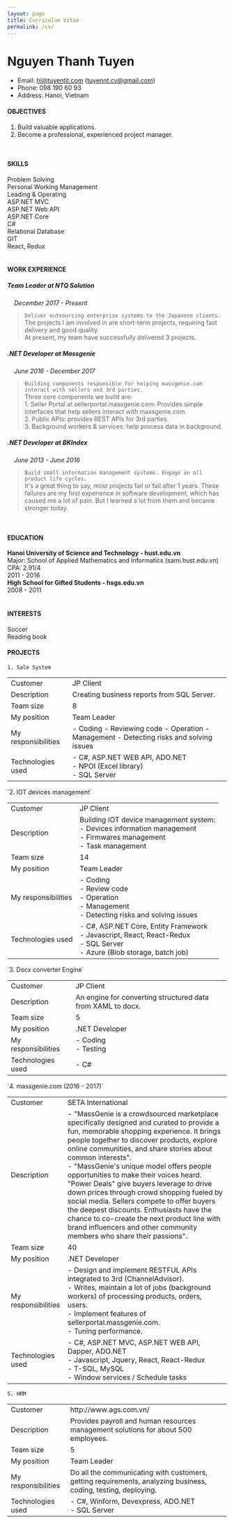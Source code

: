 ```yaml
---
layout: page
title: Curriculum Vitae
permalink: /cv/
---
```

# Nguyen Thanh Tuyen
* Email: hi@tuyentit.com (tuyennt.cv@gmail.com)
* Phone: 098 190 60 93  
* Address: Hanoi, Vietnam

#### OBJECTIVES
1. Build valuable applications.
2. Become a professional, experienced project manager.
<br>

#### SKILLS
<div>
    <div class="row">
        <div class="col-sm-2">
            Problem Solving
        </div>
        <div class="col-sm-4">
            <div class="progress">
                <div class="progress-bar" role="progressbar" style="width: 100%" aria-valuenow="100" aria-valuemin="0" aria-valuemax="100"></div>
            </div>
        </div>
    </div>
    <div class="row">
        <div class="col-sm-2">
            Personal Working Management
        </div>
        <div class="col-sm-4">
            <div class="progress">
                <div class="progress-bar" role="progressbar" style="width: 100%" aria-valuenow="100" aria-valuemin="0" aria-valuemax="100"></div>
            </div>
        </div>
    </div>
    <div class="row">
        <div class="col-sm-2"> 
            Leading & Operating
        </div>
        <div class="col-sm-4">
            <div class="progress">
                <div class="progress-bar" role="progressbar" style="width: 100%" aria-valuenow="80" aria-valuemin="0" aria-valuemax="100"></div>
            </div>
        </div>
    </div>
    <div class="row">
        <div class="col-sm-2">
            ASP.NET MVC
        </div>
        <div class="col-sm-4">
            <div class="progress">
                <div class="progress-bar" role="progressbar" style="width: 80%" aria-valuenow="80" aria-valuemin="0" aria-valuemax="100"></div>
            </div>
        </div>
    </div>
    <div class="row">
        <div class="col-sm-2">
            ASP.NET Web API
        </div>
        <div class="col-sm-4">
            <div class="progress">
                <div class="progress-bar" role="progressbar" style="width: 80%" aria-valuenow="80" aria-valuemin="0" aria-valuemax="100"></div>
            </div>
        </div>
    </div>
    <div class="row">
        <div class="col-sm-2">
            ASP.NET Core
        </div>
        <div class="col-sm-4">
            <div class="progress">
                <div class="progress-bar" role="progressbar" style="width: 80%" aria-valuenow="80" aria-valuemin="0" aria-valuemax="100"></div>
            </div>
        </div>
    </div>
    <div class="row">
        <div class="col-sm-2">
            C#
        </div>
        <div class="col-sm-4">
            <div class="progress">
                <div class="progress-bar" role="progressbar" style="width: 80%" aria-valuenow="80" aria-valuemin="0" aria-valuemax="100"></div>
            </div>
        </div>
    </div>
     <div class="row">
        <div class="col-sm-2">
            Relational Database
        </div>
        <div class="col-sm-4">
            <div class="progress">
                <div class="progress-bar" role="progressbar" style="width: 80%" aria-valuenow="80" aria-valuemin="0" aria-valuemax="100"></div>
            </div>
        </div>
    </div>
    <div class="row">
        <div class="col-sm-2">
            GIT
        </div>
        <div class="col-sm-4">
            <div class="progress">
                <div class="progress-bar" role="progressbar" style="width: 80%" aria-valuenow="80" aria-valuemin="0" aria-valuemax="100"></div>
            </div>
        </div>
    </div>
    <div class="row">
        <div class="col-sm-2">
            React, Redux
        </div>
        <div class="col-sm-4">
            <div class="progress">
                <div class="progress-bar" role="progressbar" style="width: 40%" aria-valuenow="40" aria-valuemin="0" aria-valuemax="100"></div>
            </div>
        </div>
    </div>
</div>
<br>

#### WORK EXPERIENCE

##### Team Leader at NTQ Solution
&nbsp;&nbsp;&nbsp;&nbsp;*December 2017 - Present*
>`Deliver outsourcing enterprise systems to the Japanese clients.`  
The projects I am involved in are short-term projects, requiring fast delivery and good quality.  
At present, my team have successfully delivered 3 projects.

##### .NET Developer at Massgenie
&nbsp;&nbsp;&nbsp;&nbsp;*June 2016 - December 2017*
> `Building components responsible for helping massgenie.com interact with sellers and 3rd parties.`  
Three core components we build are:  
    1. Seller Portal at sellerportal.massgenie.com: Provides simple interfaces that help sellers interact with massgenie.com.  
    2. Public APIs: provides REST APIs for 3rd parties.  
    3. Background workers & services: help process data in background.

##### .NET Developer at BKIndex
&nbsp;&nbsp;&nbsp;&nbsp;*June 2013 - June 2016*
> `Build small information management systems. Engage in all product life cycles.`  
    It's a great thing to say, most projects fail or fail after 1 years. These failures are my first experience in software development, which has caused me a lot of pain.
    But I learned a lot from them and became stronger today.
<br>

#### EDUCATION
**Hanoi University of Science and Technology - hust.edu.vn**  
Major: School of Applied Mathematics and Informatics (sami.hust.edu.vn)  
CPA: 2.91/4  
2011 - 2016  
**High School for Gifted Students - hsgs.edu.vn**  
2008 - 2011  
<br>

#### INTERESTS
Soccer  
Reading book  
 
#### PROJECTS
`1. Sale System`
<table class="table table-bordered ">
  <tbody>
    <tr>
      <td>Customer</td>
      <td>JP Client</td>
    </tr>
    <tr>
      <td>Description</td>
      <td>
        Creating business reports from SQL Server.
      </td>
    </tr>
    <tr>
      <td>Team size</td>
      <td>8</td>
    </tr>
    <tr>
      <td>My position</td>
      <td>Team Leader</td>
    </tr>
     <tr>
      <td>My responsibilities</td>
      <td>
         - Coding
         - Reviewing code
         - Operation
         - Management
         - Detecting risks and solving issues
      </td>
    </tr>
     <tr>
      <td>Technologies used</td>
      <td>
        - C#, ASP.NET WEB API, ADO.NET  <br>
        - NPOI (Excel library) <br>
        - SQL Server  <br>
      </td>
    </tr>
  </tbody>
</table>
`2. IOT devices management`
<table class="table table-bordered ">
  <tbody>
    <tr>
      <td>Customer</td>
      <td>JP Client</td>
    </tr>
    <tr>
      <td>Description</td>
      <td>
        Building IOT device management system: <br>
        - Devices information management  <br>
        - Firmwares management <br> 
        - Task management <br>
      </td>
    </tr>
    <tr>
      <td>Team size</td>
      <td>14</td>
    </tr>
    <tr>
      <td>My position</td>
      <td>Team Leader</td>
    </tr>
     <tr>
      <td>My responsibilities</td>
      <td>
         - Coding  <br>
         - Review code <br>
         - Operation <br>
         - Management <br>
         - Detecting risks and solving issues <br>
      </td>
    </tr>
     <tr>
      <td>Technologies used</td>
      <td>
        - C#, ASP.NET Core, Entity Framework  <br>
        - Javascript, React, React-Redux  <br>
        - SQL Server <br>
        - Azure (Blob storage, batch job)  <br>
      </td>
    </tr>
  </tbody>
</table>
`3. Docx converter Engine`
<table class="table table-bordered ">
  <tbody>
    <tr>
      <td>Customer</td>
      <td>JP Client</td>
    </tr>
    <tr>
      <td>Description</td>
      <td>
         An engine for converting structured data from XAML to docx.
      </td>
    </tr>
    <tr>
      <td>Team size</td>
      <td>5</td>
    </tr>
    <tr>
      <td>My position</td>
      <td>.NET Developer</td>
    </tr>
     <tr>
      <td>My responsibilities</td>
      <td>
        - Coding  <br>
        - Testing
      </td>
    </tr>
     <tr>
      <td>Technologies used</td>
      <td>
        - C#
      </td>
    </tr>
  </tbody>
</table>
`4. massgenie.com (2016 - 2017)`  
<table class="table table-bordered ">
  <tbody>
    <tr>
      <td>Customer</td>
      <td>SETA International</td>
    </tr>
    <tr>
      <td>Description</td>
      <td>
        - "MassGenie is a crowdsourced marketplace specifically designed and curated to provide a fun, memorable shopping experience. It brings people together to discover products, explore online communities, and share stories about common interests".  <br>
        - "MassGenie's unique model offers people opportunities to make their voices heard. "Power Deals" give buyers leverage to drive down prices through crowd shopping fueled by social media. Sellers compete to offer buyers the deepest discounts. Enthusiasts have the chance to co-create the next product line with brand influencers and other community members who share their passions".  <br>
      </td>
    </tr>
    <tr>
      <td>Team size</td>
      <td>40</td>
    </tr>
    <tr>
      <td>My position</td>
      <td>.NET Developer</td>
    </tr>
     <tr>
      <td>My responsibilities</td>
      <td>
        - Design and implement RESTFUL APIs integrated to 3rd (ChannelAdvisor).  <br>
        - Writes, maintain a lot of jobs (background workers) of processing products, orders, users.  <br>
        - Implement features of sellerportal.massgenie.com.  <br>
        - Tuning performance.  <br>
        </td>
    </tr>
     <tr>
      <td>Technologies used</td>
      <td>
        - C#, ASP.NET MVC, ASP.NET WEB API, Dapper, ADO.NET  <br>
        - Javascript, Jquery, React, React-Redux  <br>
        - T-SQL, MySQL  <br>
        - Window services / Schedule tasks  <br>
      </td>
    </tr>
  </tbody>
</table>

`5. HRM`  
<table class="table table-bordered ">
  <tbody>
    <tr>
      <td>Customer</td>
      <td>http://www.ags.com.vn/</td>
    </tr>
    <tr>
      <td>Description</td>
      <td>
        Provides payroll and human resources management solutions for about 500 employees.
      </td>
    </tr>
    <tr>
      <td>Team size</td>
      <td>5</td>
    </tr>
    <tr>
      <td>My position</td>
      <td>Team Leader</td>
    </tr>
     <tr>
      <td>My responsibilities</td>
      <td>
        Do all the communicating with customers, getting requirements, analyzing business, coding, testing, deploying.  
      </td>
    </tr>
     <tr>
      <td>Technologies used</td>
      <td>
        - C#, Winform, Devexpress, ADO.NET  <br>
        - SQL Server
      </td>
    </tr>
  </tbody>
</table>
